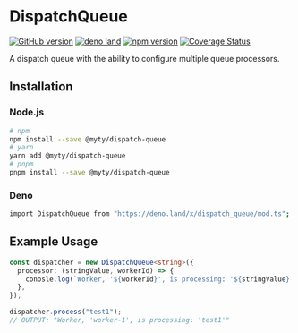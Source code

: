 # DispatchQueue

[![GitHub version](https://badgen.net/github/release/myty/dispatch-queue?color=green)](https://github.com/myty/dispatch-queue)
[![deno land](https://badgen.net/github/release/myty/dispatch-queue?color=green&label=deno.land)](https://deno.land/x/dispatch_queue)
[![npm version](https://badgen.net/npm/v/@myty/dispatch-queue?color=green)](https://www.npmjs.com/package/@myty/dispatch-queue)
[![Coverage Status](https://badgen.net/coveralls/c/github/myty/dispatch-queue?color=green)](https://coveralls.io/github/myty/dispatch-queue?branch=main)

A dispatch queue with the ability to configure multiple queue processors.

## Installation

### Node.js

```bash
# npm
npm install --save @myty/dispatch-queue
# yarn
yarn add @myty/dispatch-queue
# pnpm
pnpm install --save @myty/dispatch-queue
```

### Deno

```bash
import DispatchQueue from "https://deno.land/x/dispatch_queue/mod.ts";
```

## Example Usage

```typescript
const dispatcher = new DispatchQueue<string>({
  processor: (stringValue, workerId) => {
    conosle.log(`Worker, '${workerId}', is processing: '${stringValue}'`);
  },
});

dispatcher.process("test1");
// OUTPUT: "Worker, 'worker-1', is processing: 'test1'"
```
